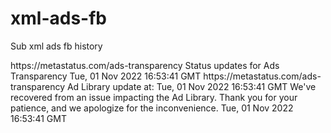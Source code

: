 # xml-ads-fb
Sub xml ads fb history
<rss xmlns:atom="http://www.w3.org/2005/Atom" version="2.0">
<channel>
<title>Ads Transparency Status</title>
<link>https://metastatus.com/ads-transparency</link>
<atom:link href="https://metastatus.com/outage-events-feed-ads-transparency.rss" rel="self" type="application/rss+xml"/>
<description>Status updates for Ads Transparency</description>
<lastBuildDate>Tue, 01 Nov 2022 16:53:41 GMT</lastBuildDate>
<item>
<title>[Resolved]: Ad Library</title>
<link>https://metastatus.com/ads-transparency</link>
<guid isPermaLink="false">Ad Library update at: Tue, 01 Nov 2022 16:53:41 GMT</guid>
<description>We've recovered from an issue impacting the Ad Library. Thank you for your patience, and we apologize for the inconvenience.</description>
<pubDate>Tue, 01 Nov 2022 16:53:41 GMT</pubDate>
</item>
</channel>
</rss>

